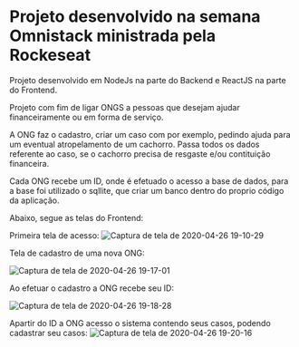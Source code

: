<h1> Projeto desenvolvido na semana Omnistack ministrada pela Rockeseat</h1>

Projeto desenvolvido em NodeJs na parte do Backend e ReactJS na parte do Frontend.

Projeto com fim de ligar ONGS a pessoas que desejam ajudar financeiramente ou em forma de serviço.

A ONG faz o cadastro, criar um caso com por exemplo, pedindo ajuda para um eventual atropelamento de um cachorro. Passa todos 
os dados referente ao caso, se o cachorro precisa de resgaste e/ou contituição financeira.

Cada ONG recebe um ID, onde é efetuado o acesso a base de dados, para a base foi utilizado o sqllite, que criar um banco dentro
do proprio código da aplicação.

Abaixo, segue as telas do Frontend:

Primeira tela de acesso:
![Captura de tela de 2020-04-26 19-10-29](https://user-images.githubusercontent.com/24936196/80321302-5d936e80-87f2-11ea-973a-0f5edebeb85e.png)

Tela  de cadastro de uma nova ONG:

![Captura de tela de 2020-04-26 19-17-01](https://user-images.githubusercontent.com/24936196/80321330-9e8b8300-87f2-11ea-8b19-139c4f759e8d.png)

Ao efetuar o cadastro a ONG recebe seu ID:

![Captura de tela de 2020-04-26 19-18-28](https://user-images.githubusercontent.com/24936196/80321346-cb3f9a80-87f2-11ea-83ea-ecddbd5ecb9b.png)

Apartir do ID a ONG acesso o sistema contendo seus casos, podendo cadastrar seu casos:
![Captura de tela de 2020-04-26 19-20-16](https://user-images.githubusercontent.com/24936196/80321384-0b9f1880-87f3-11ea-875e-745dc324fb3d.png)





